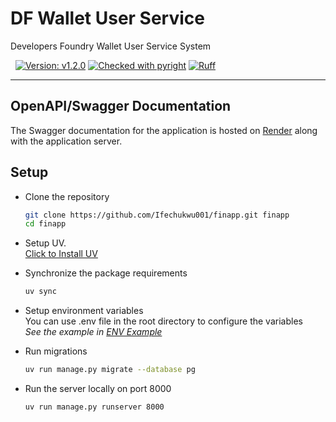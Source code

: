 # DF Wallet User Service

Developers Foundry Wallet User Service System

&nbsp;
[![Version: v1.2.0](https://img.shields.io/badge/api-v1.2.0-blue?style=flat&logo=money)](CHANGELOG.md)
[![Checked with pyright](https://microsoft.github.io/pyright/img/pyright_badge.svg)](https://microsoft.github.io/pyright/)
[![Ruff](https://img.shields.io/endpoint?url=https://raw.githubusercontent.com/astral-sh/ruff/main/assets/badge/v2.json)](https://github.com/astral-sh/ruff)

---

## OpenAPI/Swagger Documentation

The Swagger documentation for the application is hosted on [Render](https://df-user-service.onrender.com/api/docs) along with the application server.

## Setup

- Clone the repository

  ```bash
  git clone https://github.com/Ifechukwu001/finapp.git finapp
  cd finapp
  ```

- Setup UV. \
  [Click to Install UV](https://docs.astral.sh/uv/getting-started/installation/)

- Synchronize the package requirements

  ```bash
  uv sync
  ```

- Setup environment variables \
  You can use .env file in the root directory to configure the variables \
  _See the example in [ENV Example](.env.example)_

- Run migrations

  ```bash
  uv run manage.py migrate --database pg
  ```

- Run the server locally on port 8000

  ```bash
  uv run manage.py runserver 8000
  ```
